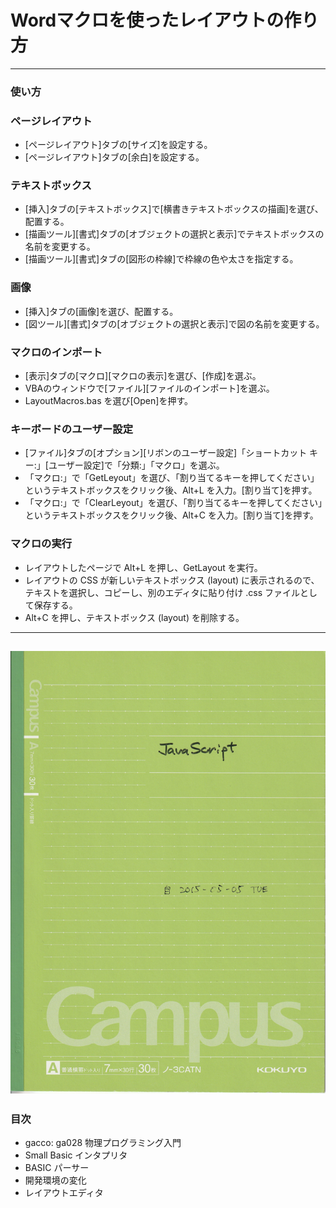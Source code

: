 ﻿# Wordマクロを使ったレイアウトの作り方

---

### 使い方

### ページレイアウト
- \[ページレイアウト\]タブの\[サイズ\]を設定する。
- \[ページレイアウト\]タブの\[余白\]を設定する。

### テキストボックス
- \[挿入\]タブの\[テキストボックス\]で\[横書きテキストボックスの描画\]を選び、配置する。
- \[描画ツール\]\[書式\]タブの\[オブジェクトの選択と表示\]でテキストボックスの名前を変更する。
- \[描画ツール\]\[書式\]タブの\[図形の枠線\]で枠線の色や太さを指定する。

### 画像
- \[挿入\]タブの\[画像\]を選び、配置する。
- \[図ツール\]\[書式\]タブの\[オブジェクトの選択と表示\]で図の名前を変更する。

### マクロのインポート
- \[表示\]タブの\[マクロ\]\[マクロの表示\]を選び、\[作成\]を選ぶ。
- VBAのウィンドウで\[ファイル\]\[ファイルのインポート\]を選ぶ。
- LayoutMacros.bas を選び\[Open\]を押す。

### キーボードのユーザー設定
- \[ファイル\]タブの\[オプション\]\[リボンのユーザー設定\]「ショートカット キー:」\[ユーザー設定\]で「分類:」「マクロ」を選ぶ。
- 「マクロ:」で「GetLeyout」を選び、「割り当てるキーを押してください」というテキストボックスをクリック後、Alt+L を入力。\[割り当て\]を押す。
- 「マクロ:」で「ClearLeyout」を選び、「割り当てるキーを押してください」というテキストボックスをクリック後、Alt+C を入力。\[割り当て\]を押す。

### マクロの実行
- レイアウトしたページで Alt+L を押し、GetLayout を実行。
- レイアウトの CSS が新しいテキストボックス (layout) に表示されるので、テキストを選択し、コピーし、別のエディタに貼り付け .css ファイルとして保存する。
- Alt+C を押し、テキストボックス (layout) を削除する。 

---
![ノート JavaScript](../img/Javascript.jpg)
---

### 目次
- gacco: ga028 物理プログラミング入門
- Small Basic インタプリタ
- BASIC パーサー
- 開発環境の変化
- レイアウトエディタ
